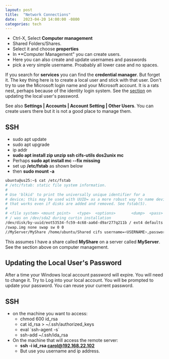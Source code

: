 ```yaml
---
layout: post
title:  "Network Connections"
date:   2023-04-20 14:00:00 -0800
categories: tech
---
```


- Ctrl-X, Select **Computer management**
- Shared Folders/Shares.
- Select it and choose **properties**
- In **Computer Management" you can create users.
- Here you can also create and update usernames and passwords
- pick a very simple username. Proabably all lower case and no spaces.

If you search for **services** you can find the **credential manager**. But forget it. The key thing here is to create a local user and stick with that user. Don't try to use the Microsoft login name and your Microsoft account. It is a rats nest, perhaps because of the identity login system. See the [section](#localuserpasswd) on updating the local user's password.

See also **Settings | Accounts | Account Setting | Other Users**. You can create users there but it is not a good place to manage them.

## SSH

- sudo apt update
- sudo apt upgrade
- ip addr
- **sudo apt install zip unzip ssh cifs-utils dos2unix mc**
- Perhaps **sudo apt install mc --fix missing**
- set up **/etc/fstab** as shown below
- then **sudo mount -a**

``` bash
ubuntu@us25:~$ cat /etc/fstab
# /etc/fstab: static file system information.
#
# Use 'blkid' to print the universally unique identifier for a
# device; this may be used with UUID= as a more robust way to name devices
# that works even if disks are added and removed. See fstab(5).
#
# <file system> <mount point>   <type>  <options>       <dump>  <pass>
# / was on /dev/sda2 during curtin installation
/dev/disk/by-uuid/eot53534-fc59-4c68-aa6d-d9ar277q211b / ext4 defaults 0 1
/swap.img none swap sw 0 0
//MyServer/MyShare /home/ubuntu/Shared cifs username=<USERNAME>,password=<PASSWORD>,iocharset=utf8 0 0
```

This assumes I have a share called **MyShare** on a server called **MyServer**. See the section above on computer management.

## <a name="localuserpasswd">Updating the Local User's Password</a>

After a time your Windows local account password will expire. You will need to change it. Try to Log into your local account. You will be prompted to update your password. You can reuse your current password.

## SSH

- on the machine you want to access:
  - chmod 600 id_rsa
  - cat id_rsa > ~/.ssh/authorized_keys
  - eval \`ssh-agent -s\`
  - ssh-add ~/.ssh/ida_rsa
- On the machine that will access the remote server:
  - **ssh -i id_rsa carol@192.168.22.102**
  - But use you username and ip address.
